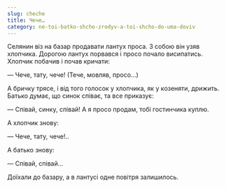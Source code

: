 ```yaml
---
slug: cheche
title: Чече…
category: ne-toi-batko-shcho-zrodyv-a-toi-shcho-do-uma-doviv
---
```

Селянин віз на базар продавати лантух проса. З собою він узяв хлопчика. Дорогою лантух порвався і просо почало висипатись. Хлопчик побачив і почав кричати:

— Чече, тату, чече! (Тече, мовляв, просо…)

А бричку трясе, і від того голосок у хлопчика, як у козеняти, дрижить. Батько думає, що синок співає, та все приказує:

— Співай, синку, співай! А я просо продам, тобі гостинчика куплю.

А хлопчик знову:

— Чече, тату, чече!..

А батько знову:

— Співай, співай…

Доїхали до базару, а в лантусі одне повітря залишилось.
